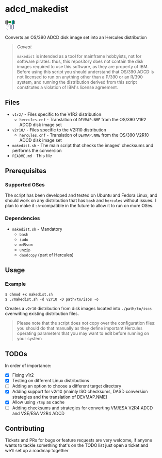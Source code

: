 # adcd_makedist

![makedist.png](makedist.png)

Converts an OS/390 ADCD disk image set into an Hercules distribution

> *Caveat*
>
> `makedist` is intended as a tool for mainframe hobbyists, not for software
pirates: thus, this repository does not contain the disk images required to use
this software, as they are property of IBM.
> Before using this script you should understand that OS/390 ADCD is not
licensed to run on anything other than a P/390 or an R/390 system, and running
the distribution derived from this script constitutes a violation of IBM's
license agreement.

## Files

- `v1r2/` - Files specific to the V1R2 distribution
    - `hercules.cnf` - Translation of `DEVMAP.NME` from the OS/390 V1R2 ADCD disk image set
- `v2r10/` - Files specific to the V2R10 distribution
	- `hercules.cnf` - Translation of `DEVMAP.NME` from the OS/390 V2R10 ADCD disk image set
- `makedist.sh` - The main script that checks the images' checksums and performs the conversion
- `README.md` - This file

## Prerequisites

### Supported OSes

The script has been developed and tested on Ubuntu and Fedora Linux, and should
work on any distribution that has `bash` and `hercules` without issues. I plan
to make it `sh`-compatible in the future to allow it to run on more OSes.

### Dependencies

- `makedist.sh` - Mandatory
    - `bash`
    - `sudo`
    - `md5sum`
    - `unzip`
    - `dasdcopy` (part of Hercules)

## Usage

### Example

```
$ chmod +x makedist.sh
$ ./makedist.sh -d v2r10 -D path/to/isos -o
```

Creates a `v2r10` distribution from disk images located into `./path/to/isos` overwriting existing distribution files.

> Please note that the script does not copy over the configuration files: you should do that manually as they define important Hercules operating parameters that you may want to edit before running on your system

## TODOs

In order of importance:

- [x] Fixing v1r2
- [x] Testing on different Linux distributions
- [ ] Adding an option to choose a different target directory
- [x] Adding support for v2r10 (mainly ISO checksums, DASD conversion strategies and the translation of DEVMAP.NME)
- [x] Allow using `/tmp` as cache
- [ ] Adding checksums and strategies for converting VM/ESA V2R4 ADCD and VSE/ESA V2R4 ADCD

## Contributing

Tickets and PRs for bugs or feature requests are very welcome, if anyone wants to tackle something that's on the TODO list just open a ticket and we'll set up a roadmap together
